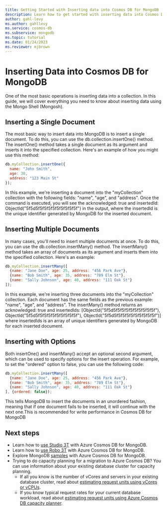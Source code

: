 ```yaml
---
title: Getting Started with Inserting data into Cosmos DB for MongoDB
description: Learn how to get started with inserting data into Cosmos DB for MongoDB.
author: gahl-levy
ms.author: gahllevy
ms.service: cosmos-db
ms.subservice: mongodb
ms.topic: tutorial
ms.date: 01/24/2023
ms.reviewer: mjbrown
---
```


# Inserting Data into Cosmos DB for MongoDB
One of the most basic operations is inserting data into a collection. In this guide, we will cover everything you need to know about inserting data using the Mongo Shell (Mongosh).

## Inserting a Single Document

The most basic way to insert data into MongoDB is to insert a single document. To do this, you can use the db.collection.insertOne() method. The insertOne() method takes a single document as its argument and inserts it into the specified collection. Here's an example of how you might use this method:

```javascript
db.myCollection.insertOne({
  name: "John Smith",
  age: 30,
  address: "123 Main St"
});
```

In this example, we're inserting a document into the "myCollection" collection with the following fields: "name", "age", and "address". Once the command is executed, you will see the acknowledged: true and insertedId: ObjectId("5f5d5f5f5f5f5f5f5f5f5f5f") in the output, where the insertedId is the unique identifier generated by MongoDB for the inserted document.

## Inserting Multiple Documents

In many cases, you'll need to insert multiple documents at once. To do this, you can use the db.collection.insertMany() method. The insertMany() method takes an array of documents as its argument and inserts them into the specified collection. Here's an example:

```javascript
db.myCollection.insertMany([
  {name: "Jane Doe", age: 25, address: "456 Park Ave"},
  {name: "Bob Smith", age: 35, address: "789 Elm St"},
  {name: "Sally Johnson", age: 40, address: "111 Oak St"}
]);
```

In this example, we're inserting three documents into the "myCollection" collection. Each document has the same fields as the previous example: "name", "age", and "address". The insertMany() method returns an acknowledged: true and insertedIds: [ObjectId("5f5d5f5f5f5f5f5f5f5f5f5f"), ObjectId("5f5d5f5f5f5f5f5f5f5f5f5f"), ObjectId("5f5d5f5f5f5f5f5f5f5f5f5f")] where insertedIds is an array of unique identifiers generated by MongoDB for each inserted document.

## Inserting with Options

Both insertOne() and insertMany() accept an optional second argument, which can be used to specify options for the insert operation. For example, to set the "ordered" option to false, you can use the following code:

```javascript
db.myCollection.insertMany([
  {name: "Jane Doe", age: 25, address: "456 Park Ave"},
  {name: "Bob Smith", age: 35, address: "789 Elm St"},
  {name: "Sally Johnson", age: 40, address: "111 Oak St"}
], {ordered: false});
```

This tells MongoDB to insert the documents in an unordered fashion, meaning that if one document fails to be inserted, it will continue with the next one.This is recommended for write performance in Cosmos DB for MongoDB

## Next steps

- Learn how to [use Studio 3T](connect-using-mongochef.md) with Azure Cosmos DB for MongoDB.
- Learn how to [use Robo 3T](connect-using-robomongo.md) with Azure Cosmos DB for MongoDB.
- Explore MongoDB [samples](nodejs-console-app.md) with Azure Cosmos DB for MongoDB.
- Trying to do capacity planning for a migration to Azure Cosmos DB? You can use information about your existing database cluster for capacity planning.
  - If all you know is the number of vCores and servers in your existing database cluster, read about [estimating request units using vCores or vCPUs](../convert-vcore-to-request-unit.md).
  - If you know typical request rates for your current database workload, read about [estimating request units using Azure Cosmos DB capacity planner](estimate-ru-capacity-planner.md).
